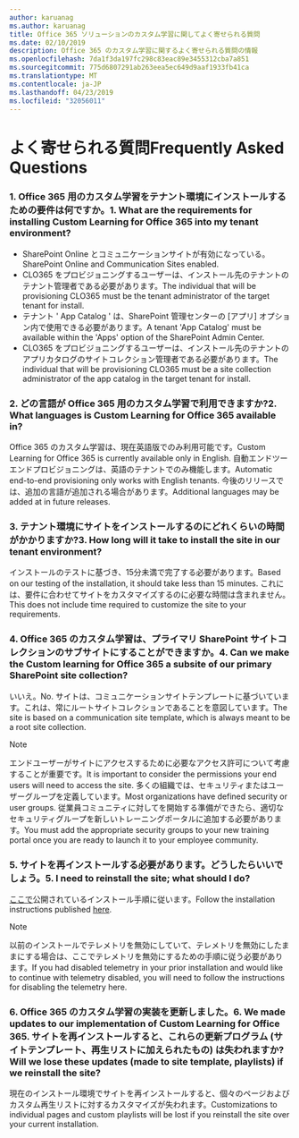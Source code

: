 ```yaml
---
author: karuanag
ms.author: karuanag
title: Office 365 ソリューションのカスタム学習に関してよく寄せられる質問
ms.date: 02/10/2019
description: Office 365 のカスタム学習に関するよく寄せられる質問の情報
ms.openlocfilehash: 7da1f3da197fc298c83eac89e3455312cba7a851
ms.sourcegitcommit: 775d6807291ab263eea5ec649d9aaf1933fb41ca
ms.translationtype: MT
ms.contentlocale: ja-JP
ms.lasthandoff: 04/23/2019
ms.locfileid: "32056011"
---
```

# <a name="frequently-asked-questions"></a><span data-ttu-id="22787-103">よく寄せられる質問</span><span class="sxs-lookup"><span data-stu-id="22787-103">Frequently Asked Questions</span></span>

### <a name="1-what-are-the-requirements-for-installing-custom-learning-for-office-365-into-my-tenant-environment"></a><span data-ttu-id="22787-104">1. Office 365 用のカスタム学習をテナント環境にインストールするための要件は何ですか。</span><span class="sxs-lookup"><span data-stu-id="22787-104">1. What are the requirements for installing Custom Learning for Office 365 into my tenant environment?</span></span>

- <span data-ttu-id="22787-105">SharePoint Online とコミュニケーションサイトが有効になっている。</span><span class="sxs-lookup"><span data-stu-id="22787-105">SharePoint Online and Communication Sites enabled.</span></span>
- <span data-ttu-id="22787-106">CLO365 をプロビジョニングするユーザーは、インストール先のテナントのテナント管理者である必要があります。</span><span class="sxs-lookup"><span data-stu-id="22787-106">The individual that will be provisioning CLO365 must be the tenant administrator of the target tenant for install.</span></span>
- <span data-ttu-id="22787-107">テナント ' App Catalog ' は、SharePoint 管理センターの [アプリ] オプション内で使用できる必要があります。</span><span class="sxs-lookup"><span data-stu-id="22787-107">A tenant 'App Catalog' must be available within the 'Apps' option of the SharePoint Admin Center.</span></span>
- <span data-ttu-id="22787-108">CLO365 をプロビジョニングするユーザーは、インストール先のテナントのアプリカタログのサイトコレクション管理者である必要があります。</span><span class="sxs-lookup"><span data-stu-id="22787-108">The individual that will be provisioning CLO365 must be a site collection administrator of the app catalog in the target tenant for install.</span></span>

### <a name="2-what-languages-is-custom-learning-for-office-365-available-in"></a><span data-ttu-id="22787-109">2. どの言語が Office 365 用のカスタム学習で利用できますか?</span><span class="sxs-lookup"><span data-stu-id="22787-109">2. What languages is Custom Learning for Office 365 available in?</span></span>

<span data-ttu-id="22787-110">Office 365 のカスタム学習は、現在英語版でのみ利用可能です。</span><span class="sxs-lookup"><span data-stu-id="22787-110">Custom Learning for Office 365 is currently available only in English.</span></span> <span data-ttu-id="22787-111">自動エンドツーエンドプロビジョニングは、英語のテナントでのみ機能します。</span><span class="sxs-lookup"><span data-stu-id="22787-111">Automatic end-to-end provisioning only works with English tenants.</span></span> <span data-ttu-id="22787-112">今後のリリースでは、追加の言語が追加される場合があります。</span><span class="sxs-lookup"><span data-stu-id="22787-112">Additional languages may be added at in future releases.</span></span>

### <a name="3-how-long-will-it-take-to-install-the-site-in-our-tenant-environment"></a><span data-ttu-id="22787-113">3. テナント環境にサイトをインストールするのにどれくらいの時間がかかりますか?</span><span class="sxs-lookup"><span data-stu-id="22787-113">3. How long will it take to install the site in our tenant environment?</span></span>

<span data-ttu-id="22787-114">インストールのテストに基づき、15分未満で完了する必要があります。</span><span class="sxs-lookup"><span data-stu-id="22787-114">Based on our testing of the installation, it should take less than 15 minutes.</span></span> <span data-ttu-id="22787-115">これには、要件に合わせてサイトをカスタマイズするのに必要な時間は含まれません。</span><span class="sxs-lookup"><span data-stu-id="22787-115">This does not include time required to customize the site to your requirements.</span></span>

### <a name="4-can-we-make-the-custom-learning-for-office-365-a-subsite-of-our-primary-sharepoint-site-collection"></a><span data-ttu-id="22787-116">4. Office 365 のカスタム学習は、プライマリ SharePoint サイトコレクションのサブサイトにすることができますか。</span><span class="sxs-lookup"><span data-stu-id="22787-116">4. Can we make the Custom learning for Office 365 a subsite of our primary SharePoint site collection?</span></span>

<span data-ttu-id="22787-117">いいえ。</span><span class="sxs-lookup"><span data-stu-id="22787-117">No.</span></span> <span data-ttu-id="22787-118">サイトは、コミュニケーションサイトテンプレートに基づいています。これは、常にルートサイトコレクションであることを意図しています。</span><span class="sxs-lookup"><span data-stu-id="22787-118">The site is based on a communication site template, which is always meant to be a root site collection.</span></span>

> [!NOTE]
> <span data-ttu-id="22787-119">エンドユーザーがサイトにアクセスするために必要なアクセス許可について考慮することが重要です。</span><span class="sxs-lookup"><span data-stu-id="22787-119">It is important to consider the permissions your end users will need to access the site.</span></span> <span data-ttu-id="22787-120">多くの組織では、セキュリティまたはユーザーグループを定義しています。</span><span class="sxs-lookup"><span data-stu-id="22787-120">Most organizations have defined security or user groups.</span></span> <span data-ttu-id="22787-121">従業員コミュニティに対してを開始する準備ができたら、適切なセキュリティグループを新しいトレーニングポータルに追加する必要があります。</span><span class="sxs-lookup"><span data-stu-id="22787-121">You must add the appropriate security groups to your new training portal once you are ready to launch it to your employee community.</span></span>

### <a name="5-i-need-to-reinstall-the-site-what-should-i-do"></a><span data-ttu-id="22787-122">5. サイトを再インストールする必要があります。どうしたらいいでしょう。</span><span class="sxs-lookup"><span data-stu-id="22787-122">5. I need to reinstall the site; what should I do?</span></span>

<span data-ttu-id="22787-123">[ここで](custom_provision.md)公開されているインストール手順に従います。</span><span class="sxs-lookup"><span data-stu-id="22787-123">Follow the installation instructions published [here](custom_provision.md).</span></span>

> [!NOTE]
> <span data-ttu-id="22787-124">以前のインストールでテレメトリを無効にしていて、テレメトリを無効にしたままにする場合は、ここでテレメトリを無効にするための手順に従う必要があります。</span><span class="sxs-lookup"><span data-stu-id="22787-124">If you had disabled telemetry in your prior installation and would like to continue with telemetry disabled, you will need to follow the instructions for disabling the telemetry here.</span></span>

### <a name="6-we-made-updates-to-our-implementation-of-custom-learning-for-office-365-will-we-lose-these-updates-made-to-site-template-playlists-if-we-reinstall-the-site"></a><span data-ttu-id="22787-125">6. Office 365 のカスタム学習の実装を更新しました。</span><span class="sxs-lookup"><span data-stu-id="22787-125">6. We made updates to our implementation of Custom Learning for Office 365.</span></span> <span data-ttu-id="22787-126">サイトを再インストールすると、これらの更新プログラム (サイトテンプレート、再生リストに加えられたもの) は失われますか?</span><span class="sxs-lookup"><span data-stu-id="22787-126">Will we lose these updates (made to site template, playlists) if we reinstall the site?</span></span>

<span data-ttu-id="22787-127">現在のインストール環境でサイトを再インストールすると、個々のページおよびカスタム再生リストに対するカスタマイズが失われます。</span><span class="sxs-lookup"><span data-stu-id="22787-127">Customizations to individual pages and custom playlists will be lost if you reinstall the site over your current installation.</span></span>  